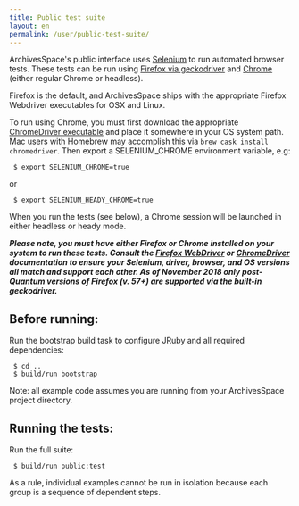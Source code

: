 ```yaml
---
title: Public test suite
layout: en
permalink: /user/public-test-suite/
---
```

ArchivesSpace's public interface uses [Selenium](http://docs.seleniumhq.org/) to run automated browser tests. These tests can be run using [Firefox via geckodriver](https://firefox-source-docs.mozilla.org/testing/geckodriver/geckodriver/index.html) and [Chrome](https://sites.google.com/a/chromium.org/chromedriver/home) (either regular Chrome or headless).

Firefox is the default, and ArchivesSpace ships with the appropriate Firefox Webdriver executables for OSX and Linux.

To run using Chrome, you must first download the appropriate [ChromeDriver
executable](https://sites.google.com/a/chromium.org/chromedriver/downloads)
and place it somewhere in your OS system path.  Mac users with Homebrew may accomplish this via `brew cask install chromedriver`. Then export a SELENIUM_CHROME environment variable, e.g:

     $ export SELENIUM_CHROME=true

or

     $ export SELENIUM_HEADY_CHROME=true

When you run the tests (see below), a Chrome session will be launched in either headless or heady mode.

***Please note, you must have either Firefox or Chrome installed on your system to
run these tests. Consult the [Firefox WebDriver](https://developer.mozilla.org/en-US/docs/Mozilla/QA/Marionette/WebDriver)
or [ChromeDriver](https://sites.google.com/a/chromium.org/chromedriver/home)
documentation to ensure your Selenium, driver, browser, and OS versions all match
and support each other.  As of November 2018 only post-Quantum versions of Firefox (v. 57+) are supported via the built-in geckodriver.***

## Before running:

Run the bootstrap build task to configure JRuby and all required dependencies:

     $ cd ..
     $ build/run bootstrap

Note: all example code assumes you are running from your ArchivesSpace project directory.


## Running the tests:

Run the full suite:

     $ build/run public:test

As a rule, individual examples cannot be run in isolation because each group is a sequence of dependent steps.
